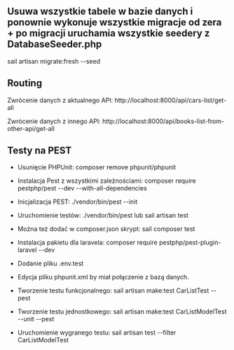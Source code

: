 ## Usuwa wszystkie tabele w bazie danych i ponownie wykonuje wszystkie migracje od zera + po migracji uruchamia wszystkie seedery z DatabaseSeeder.php

sail artisan migrate:fresh --seed

## Routing

Zwrócenie danych z aktualnego API: 
http://localhost:8000/api/cars-list/get-all

Zwrócenie danych z innego API: 
http://localhost:8000/api/books-list-from-other-api/get-all

## Testy na PEST

- Usunięcie PHPUnit: composer remove phpunit/phpunit

- Instalacja Pest z wszystkimi zależnościami: composer require pestphp/pest --dev --with-all-dependencies
- Inicjalizacja PEST: ./vendor/bin/pest --init
- Uruchomienie testów: ./vendor/bin/pest lub sail artisan test
- Można też dodać w composer.json skrypt: sail composer test
- Instalacja pakietu dla laravela: composer require pestphp/pest-plugin-laravel --dev
- Dodanie pliku .env.test
- Edycja pliku phpunit.xml by miał połączenie z bazą danych.

- Tworzenie testu funkcjonalnego: sail artisan make:test CarListTest --pest
- Tworzenie testu jednostkowego: sail artisan make:test CarListModelTest --unit --pest
- Uruchomienie wygranego testu: sail artisan test --filter CarListModelTest
